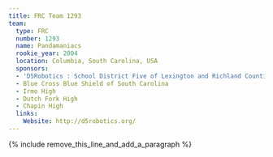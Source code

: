 ```yaml
---
title: FRC Team 1293
team:
  type: FRC
  number: 1293
  name: Pandamaniacs
  rookie_year: 2004
  location: Columbia, South Carolina, USA
  sponsors:
  - 'D5Robotics : School District Five of Lexington and Richland Counties'
  - Blue Cross Blue Shield of South Carolina
  - Irmo High
  - Dutch Fork High
  - Chapin High
  links:
    Website: http://d5robotics.org/
---
```


{% include remove_this_line_and_add_a_paragraph %}